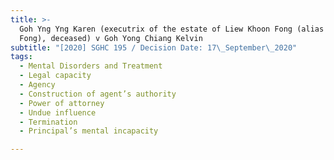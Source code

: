 ```yaml
---
title: >-
  Goh Yng Yng Karen (executrix of the estate of Liew Khoon Fong (alias Liew
  Fong), deceased) v Goh Yong Chiang Kelvin
subtitle: "[2020] SGHC 195 / Decision Date: 17\_September\_2020"
tags:
  - Mental Disorders and Treatment
  - Legal capacity
  - Agency
  - Construction of agent’s authority
  - Power of attorney
  - Undue influence
  - Termination
  - Principal’s mental incapacity

---
```


